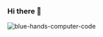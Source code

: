 ### Hi there 👋
![blue-hands-computer-code](https://github.com/jnomad21/jnomad21/assets/127683817/0385d65c-3942-412e-a18e-8d119ca3ee98)

<!--
**jnomad21/jnomad21** is a ✨ _special_ ✨ repository because its `README.md` (this file) appears on your GitHub profile.

Here are some ideas to get you started:

- 🔭 I’m currently working on ...
- 🌱 I’m currently learning ...
- 👯 I’m looking to collaborate on ...
- 🤔 I’m looking for help with ...
- 💬 Ask me about ...
- 📫 How to reach me: ...
- 😄 Pronouns: ...
- ⚡ Fun fact: ...
-->
